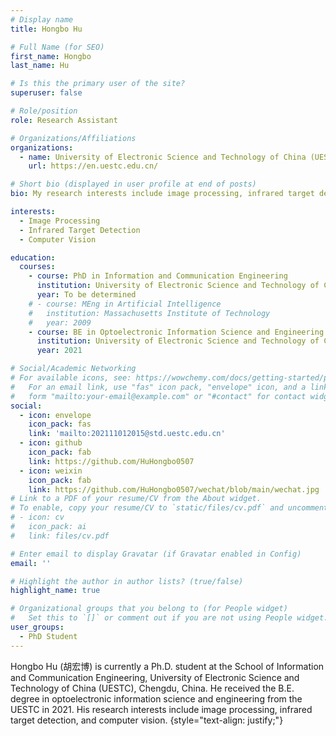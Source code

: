 ```yaml
---
# Display name
title: Hongbo Hu

# Full Name (for SEO)
first_name: Hongbo
last_name: Hu

# Is this the primary user of the site?
superuser: false

# Role/position
role: Research Assistant

# Organizations/Affiliations
organizations:
  - name: University of Electronic Science and Technology of China (UESTC)
    url: https://en.uestc.edu.cn/

# Short bio (displayed in user profile at end of posts)
bio: My research interests include image processing, infrared target detection, and computer vision.

interests:
  - Image Processing
  - Infrared Target Detection
  - Computer Vision

education:
  courses:
    - course: PhD in Information and Communication Engineering
      institution: University of Electronic Science and Technology of China
      year: To be determined
    # - course: MEng in Artificial Intelligence
    #   institution: Massachusetts Institute of Technology
    #   year: 2009
    - course: BE in Optoelectronic Information Science and Engineering
      institution: University of Electronic Science and Technology of China
      year: 2021

# Social/Academic Networking
# For available icons, see: https://wowchemy.com/docs/getting-started/page-builder/#icons
#   For an email link, use "fas" icon pack, "envelope" icon, and a link in the
#   form "mailto:your-email@example.com" or "#contact" for contact widget.
social:
  - icon: envelope
    icon_pack: fas
    link: 'mailto:202111012015@std.uestc.edu.cn'
  - icon: github
    icon_pack: fab
    link: https://github.com/HuHongbo0507
  - icon: weixin
    icon_pack: fab
    link: https://github.com/HuHongbo0507/wechat/blob/main/wechat.jpg
# Link to a PDF of your resume/CV from the About widget.
# To enable, copy your resume/CV to `static/files/cv.pdf` and uncomment the lines below.
# - icon: cv
#   icon_pack: ai
#   link: files/cv.pdf

# Enter email to display Gravatar (if Gravatar enabled in Config)
email: ''

# Highlight the author in author lists? (true/false)
highlight_name: true

# Organizational groups that you belong to (for People widget)
#   Set this to `[]` or comment out if you are not using People widget.
user_groups:
  - PhD Student
---
```


Hongbo Hu (胡宏博) is currently a Ph.D. student at the School of Information and Communication Engineering, University of Electronic Science and Technology of China (UESTC), Chengdu, China. He received the B.E. degree in optoelectronic information science and engineering from the UESTC in 2021. His research interests include image processing, infrared target detection, and computer vision.
{style="text-align: justify;"}
